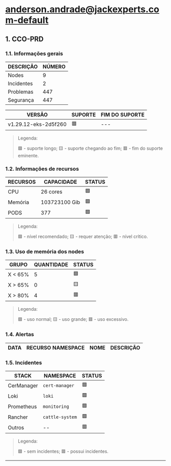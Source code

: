 # anderson.andrade@jackexperts.com-default
## 1. CCO-PRD
### 1.1. Informações gerais
| DESCRIÇÃO  | NÚMERO |
|------------|--------|
| Nodes      |      9 |
| Incidentes |      2 |
| Problemas  |    447 |
| Segurança  |    447 |

|        VERSÃO        | SUPORTE | FIM DO SUPORTE |
|----------------------|---------|----------------|
| v1.29.12-eks-2d5f260 | 🟥      | ---            |

> Legenda:
>
> 🟩 - suporte longo; 🟨 - suporte chegando ao fim; 🟥 - fim do suporte eminente.
### 1.2. Informações de recursos
| RECURSOS |  CAPACIDADE   | STATUS |
|----------|---------------|--------|
| CPU      | 26 cores      | 🟩     |
| Memória  | 103723100 Gib | 🟩     |
| PODS     |           377 | 🟩     |

> Legenda:
>
> 🟩 - nível recomendado; 🟨 - requer atenção; 🟥 - nível crítico.
### 1.3. Uso de memória dos nodes
|  GRUPO  | QUANTIDADE | STATUS |
|---------|------------|--------|
| X < 65% |          5 | 🟩     |
| X > 65% |          0 | 🟨     |
| X > 80% |          4 | 🟥     |

> Legenda:
>
> 🟩 - uso normal; 🟨 - uso grande; 🟥 - uso excessivo.
### 1.4. Alertas
| DATA | RECURSO NAMESPACE | NOME | DESCRIÇÃO |
|------|-------------------|------|-----------|

### 1.5. Incidentes
|   STACK    |    NAMESPACE    | STATUS |
|------------|-----------------|--------|
| CerManager | `cert-manager`  | 🟩     |
| Loki       | `loki`          | 🟩     |
| Prometheus | `monitoring`    | 🟩     |
| Rancher    | `cattle-system` | 🟩     |
| Outros     | --              | 🟥     |

> Legenda:
>
> 🟩 - sem incidentes; 🟥 - possui incidentes.
---